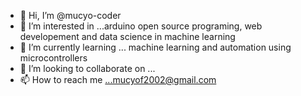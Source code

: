 - 👋 Hi, I’m @mucyo-coder
- 👀 I’m interested in ...arduino open source programing, web developement and data science in machine learning
- 🌱 I’m currently learning ... machine learning and automation using microcontrollers
- 💞️ I’m looking to collaborate on ...
- 📫 How to reach me ...mucyof2002@gmail.com

<!---
mucyo-coder/mucyo-coder is a ✨ special ✨ repository because its `README.md` (this file) appears on your GitHub profile.
You can click the Preview link to take a look at your changes.
--->
